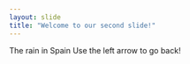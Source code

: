 ```yaml
---
layout: slide
title: "Welcome to our second slide!"
---
```

The rain in Spain
Use the left arrow to go back!

